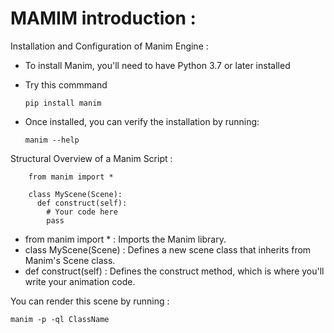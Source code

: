 # MAMIM introduction : 

Installation and Configuration of Manim Engine : 

  * To install Manim, you'll need to have Python 3.7 or later installed
  
  * Try this commmand
      
        pip install manim

  * Once installed, you can verify the installation by running:

        manim --help

  Structural Overview of a Manim Script :

        from manim import *

        class MyScene(Scene):
          def construct(self):
            # Your code here
            pass

  * from manim import * : Imports the Manim library.
  * class MyScene(Scene) : Defines a new scene class that inherits from Manim's Scene class.
  * def construct(self) : Defines the construct method, which is where you'll write your animation code.

You can render this scene by running :

    manim -p -ql ClassName
